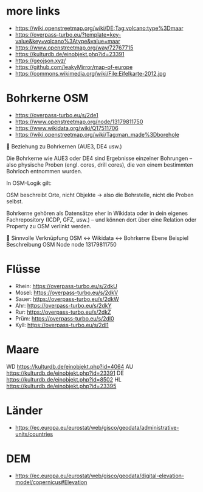 # more links

* https://wiki.openstreetmap.org/wiki/DE:Tag:volcano:type%3Dmaar
* https://overpass-turbo.eu/?template=key-value&key=volcano%3Atype&value=maar
* https://www.openstreetmap.org/way/72767715
* https://kulturdb.de/einobjekt.php?id=23391
* https://geojson.xyz/
* https://github.com/leakyMirror/map-of-europe
* https://commons.wikimedia.org/wiki/File:Eifelkarte-2012.jpg

# Bohrkerne OSM

* https://overpass-turbo.eu/s/2de1
* https://www.openstreetmap.org/node/13179811750
* https://www.wikidata.org/wiki/Q17511706
* https://wiki.openstreetmap.org/wiki/Tag:man_made%3Dborehole

🧭 Beziehung zu Bohrkernen (AUE3, DE4 usw.)

Die Bohrkerne wie AUE3 oder DE4 sind Ergebnisse einzelner Bohrungen – also physische Proben (engl. cores, drill cores), die von einem bestimmten Bohrloch entnommen wurden.

In OSM-Logik gilt:

OSM beschreibt Orte, nicht Objekte → also die Bohrstelle, nicht die Proben selbst.

Bohrkerne gehören als Datensätze eher in Wikidata oder in dein eigenes Fachrepository (ICDP, GFZ, usw.) – und können dort über eine Relation oder Property zu OSM verlinkt werden.

🔗 Sinnvolle Verknüpfung OSM ↔ Wikidata ↔ Bohrkerne
Ebene	Beispiel	Beschreibung
OSM Node	node 13179811750

# Flüsse

* Rhein: https://overpass-turbo.eu/s/2dkU
* Mosel: https://overpass-turbo.eu/s/2dkV
* Sauer: https://overpass-turbo.eu/s/2dkW
* Ahr: https://overpass-turbo.eu/s/2dkY
* Rur: https://overpass-turbo.eu/s/2dkZ
* Prüm: https://overpass-turbo.eu/s/2dl0
* Kyll: https://overpass-turbo.eu/s/2dl1

# Maare

WD https://kulturdb.de/einobjekt.php?id=4064
AU https://kulturdb.de/einobjekt.php?id=23391
DE https://kulturdb.de/einobjekt.php?id=8502
HL https://kulturdb.de/einobjekt.php?id=23395

# Länder

* https://ec.europa.eu/eurostat/web/gisco/geodata/administrative-units/countries

# DEM

* https://ec.europa.eu/eurostat/web/gisco/geodata/digital-elevation-model/copernicus#Elevation